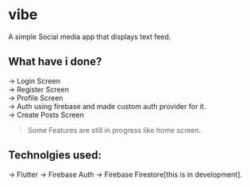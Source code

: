 # vibe

A simple Social media app that displays text feed.

## What have i done?
-> Login Screen  
-> Register Screen  
-> Profile Screen  
-> Auth using firebase and made custom auth provider for it.  
-> Create Posts Screen
>Some Features are still in progress like home screen.
## Technolgies used:
-> Flutter
-> Firebase Auth
-> Firebase Firestore[this is in development].
